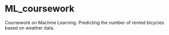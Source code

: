 # ML_coursework
Coursework on Machine Learning. Predicting the number of rented bicycles based on weather data.
